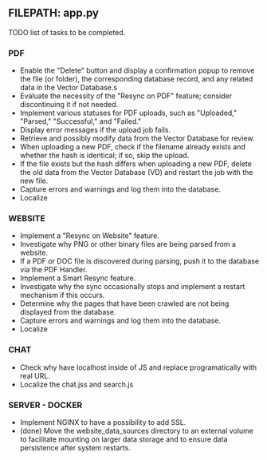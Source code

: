 ## FILEPATH: app.py

TODO list of tasks to be completed.

### PDF

- Enable the "Delete" button and display a confirmation popup to remove the file (or folder), the corresponding database record, and any related data in the Vector Database.s
- Evaluate the necessity of the "Resync on PDF" feature; consider discontinuing it if not needed.
- Implement various statuses for PDF uploads, such as "Uploaded," "Parsed," "Successful," and "Failed."
- Display error messages if the upload job fails.
- Retrieve and possibly modify data from the Vector Database for review.
- When uploading a new PDF, check if the filename already exists and whether the hash is identical; if so, skip the upload.
- If the file exists but the hash differs when uploading a new PDF, delete the old data from the Vector Database (VD) and restart the job with the new file.
- Capture errors and warnings and log them into the database.
- Localize

### WEBSITE

- Implement a "Resync on Website" feature.
- Investigate why PNG or other binary files are being parsed from a website.
- If a PDF or DOC file is discovered during parsing, push it to the database via the PDF Handler.
- Implement a Smart Resync feature.
- Investigate why the sync occasionally stops and implement a restart mechanism if this occurs.
- Determine why the pages that have been crawled are not being displayed from the database.
- Capture errors and warnings and log them into the database.
- Localize

### CHAT

- Check why have localhost inside of JS and replace programatically with real URL.
- Localize the chat.jss and search.js

### SERVER - DOCKER

- Implement NGINX to have a possibility to add SSL.
- (done) Move the website_data_sources directory to an external volume to facilitate mounting on larger data storage and to ensure data persistence after system restarts.
